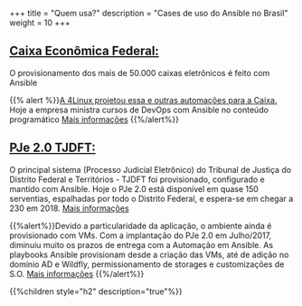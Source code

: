 +++
title = "Quem usa?"
description = "Cases de uso do Ansible no Brasil"
weight = 10
+++



## [Caixa Econômica Federal:](http://www.caixa.gov.br/)
O provisionamento dos mais de 50.000 caixas eletrônicos é feito com Ansible

{{% alert %}}[A 4Linux projetou essa e outras automações para a Caixa.](https://www.4linux.com.br/por-que-fazer-seu-projeto-com-4linux) Hoje a empresa ministra cursos de DevOps com Ansible no conteúdo programático  [Mais informações](https://www.4linux.com.br/cursos/devops) {{%/alert%}}

## [PJe 2.0 TJDFT:](https://pje.tjdft.jus.br/)
O principal sistema  (Processo Judicial Eletrônico)  do Tribunal de Justiça do Distrito Federal e Territórios - TJDFT foi provisionado, configurado e mantido com Ansible. Hoje o PJe 2.0 está disponível em quase 150 serventias, espalhadas por todo o Distrito Federal, e espera-se em chegar a 230 em 2018. [Mais informações](http://www.tjdft.jus.br/pje/aqui-tem-pje)

{{%alert%}}Devido a particularidade da aplicação, o ambiente ainda é provisionado com VMs. Com a implantação do PJe 2.0 em Julho/2017, diminuiu muito os prazos de entrega com a Automação em Ansible. As playbooks Ansible provisionam desde a criação das VMs, até de adição no domínio AD e Wildfly, permissionamento de storages e  customizações de S.O.  [Mais informações](http://www.tjdft.jus.br/institucional/imprensa/noticias/2017/julho/pje-2-0-ja-e-realidade-no-tjdft) {{%/alert%}}


{{%children style="h2" description="true"%}}
